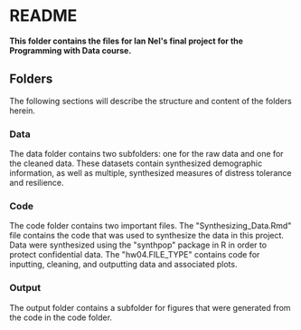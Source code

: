 # README

**This folder contains the files for Ian Nel's final project for the Programming with Data course.**

## Folders

The following sections will describe the structure and content of the folders herein.

### Data 

The data folder contains two subfolders: one for the raw data and one for the cleaned data. These datasets contain synthesized demographic information, as well as multiple, synthesized measures of distress tolerance and resilience. 

### Code 

The code folder contains two important files. The "Synthesizing_Data.Rmd" file contains the code that was used to synthesize the data in this project. Data were synthesized using the "synthpop" package in R in order to protect confidential data. The "hw04.FILE_TYPE" contains code for inputting, cleaning, and outputting data and associated plots.  

### Output 

The output folder contains a subfolder for figures that were generated from the code in the code folder. 
